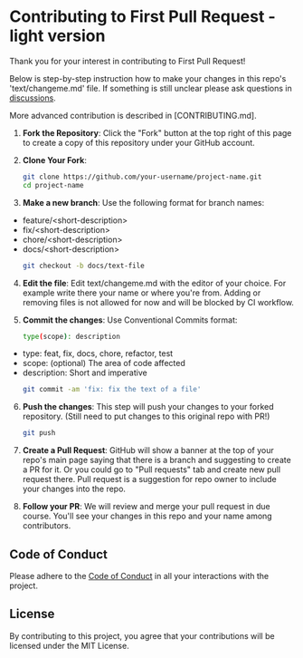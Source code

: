 # Contributing to First Pull Request - light version

Thank you for your interest in contributing to First Pull Request!

Below is step-by-step instruction how to make your changes in this repo's 'text/changeme.md' file. 
If something is still unclear please ask questions in [discussions](https://github.com/alex1yaremchuk/first-pull-request/discussions). 

More advanced contribution is described in [CONTRIBUTING.md].

1. **Fork the Repository**: Click the "Fork" button at the top right of this page to create a copy of this repository under your GitHub account.

2. **Clone Your Fork**:
    ```sh
    git clone https://github.com/your-username/project-name.git
    cd project-name
    ```

3. **Make a new branch**:
Use the following format for branch names:
- feature/\<short-description>
- fix/\<short-description>
- chore/\<short-description>
- docs/\<short-description>
    ```sh
    git checkout -b docs/text-file
    ```

4. **Edit the file**: Edit text/changeme.md with the editor of your choice. For example write there your name or where you're from.
Adding or removing files is not allowed for now and will be blocked by CI workflow.

5. **Commit the changes**: Use Conventional Commits format:
    ```sh
    type(scope): description
    ```
- type: feat, fix, docs, chore, refactor, test
- scope: (optional) The area of code affected
- description: Short and imperative
    ```sh
    git commit -am 'fix: fix the text of a file'
    ```
6. **Push the changes**: This step will push your changes to your forked repository.
(Still need to put changes to this original repo with PR!)

    ```sh
    git push
    ```
7. **Create a Pull Request**: GitHub will show a banner at the top of your repo's main page saying that there is a branch and suggesting to create a PR for it.
Or you could go to "Pull requests" tab and create new pull request there.
Pull request is a suggestion for repo owner to include your changes into the repo.

8. **Follow your PR**: We will review and merge your pull request in due course.
You'll see your changes in this repo and your name among contributors.

## Code of Conduct

Please adhere to the [Code of Conduct](CODE_OF_CONDUCT.md) in all your interactions with the project.

## License

By contributing to this project, you agree that your contributions will be licensed under the MIT License.

